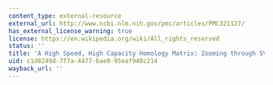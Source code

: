 ```yaml
---
content_type: external-resource
external_url: http://www.ncbi.nlm.nih.gov/pmc/articles/PMC321127/
has_external_license_warning: true
license: https://en.wikipedia.org/wiki/All_rights_reserved
status: ''
title: 'A High Speed, High Capacity Homology Matrix: Zooming through SV40 and Polyoma'
uid: c1d8249d-7f7a-4477-bae0-95eaf948c214
wayback_url: ''
---
```

